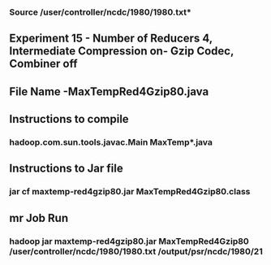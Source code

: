 ### Source /user/controller/ncdc/1980/1980.txt*

## Experiment 15 - Number of Reducers 4, Intermediate Compression on- Gzip Codec, Combiner off

## File Name -MaxTempRed4Gzip80.java

## Instructions to compile

### hadoop.com.sun.tools.javac.Main MaxTemp*.java

## Instructions to Jar file

### jar cf maxtemp-red4gzip80.jar MaxTempRed4Gzip80.class

## mr Job Run

### hadoop jar maxtemp-red4gzip80.jar MaxTempRed4Gzip80 /user/controller/ncdc/1980/1980.txt /output/psr/ncdc/1980/21
